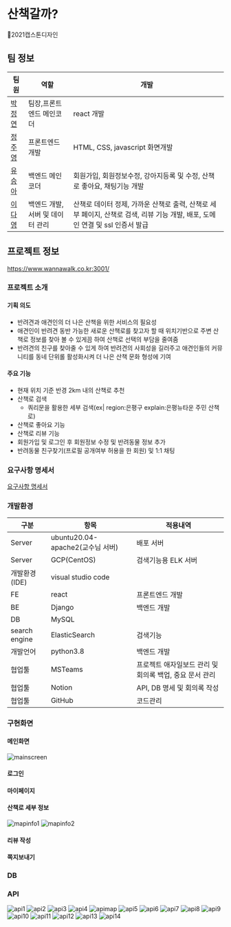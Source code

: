 # 산책갈까?
🐶2021캡스톤디자인
## 팀 정보
|팀원|역할|개발|
|---|---|---|
|[박정연](https://github.com/jeongyeon-park)|팀장,프론트엔드 메인코더|react 개발|
|[정주영](https://github.com/jyj544)|프론트엔드 개발|HTML, CSS, javascript 화면개발|
|[유승아](https://github.com/SeungAh-Yoo99)|백엔드 메인코더|회원가입, 회원정보수정, 강아지등록 및 수정, 산책로 좋아요, 채팅기능 개발|
|[이다영](https://github.com/youngDaLee)|백엔드 개발, 서버 및 데이터 관리|산책로 데이터 정제, 가까운 산책로 출력, 산책로 세부 페이지, 산책로 검색, 리뷰 기능 개발, 배포, 도메인 연결 및 ssl 인증서 발급|
## 프로젝트 정보
https://www.wannawalk.co.kr:3001/
### 프로젝트 소개
#### 기획 의도
- 반려견과 애견인의 더 나은 산책을 위한 서비스의 필요성
- 애견인이 반려견 동반 가능한 새로운 산책로를 찾고자 할 때 위치기반으로 주변 산책로 정보를 찾아 볼 수 있게끔 하여 산책로 선택의 부담을 줄여줌
- 반려견의 친구를 찾아줄 수 있게 하여 반려견의 사회성을 길러주고 애견인들의 커뮤니티를 동네 단위롤 활성화시켜 더 나은 산책 문화 형성에 기여
#### 주요 기능
- 현재 위치 기준 반경 2km 내의 산책로 추천
- 산책로 검색
  - 쿼리문을 활용한 세부 검색(ex| region:은평구 explain:은평뉴타운 주민 산책로)
- 산책로 좋아요 기능
- 산책로 리뷰 기능
- 회원가입 및 로그인 후 회원정보 수정 및 반려동물 정보 추가
- 반려동물 친구찾기(프로필 공개여부 허용을 한 회원) 및 1:1 채팅
### 요구사항 명세서
[요구사항 명세서](docs/요구사항%20명세서%20졸프v2.docx)
### 개발환경
|구분|항목|적용내역|
|---|---|---|
|Server|ubuntu20.04-apache2(교수님 서버)|배포 서버|
|Server|GCP(CentOS)|검색기능용 ELK 서버|
|개발환경(IDE)|visual studio code||
|FE|react|프론트엔드 개발|
|BE|Django|백엔드 개발|
|DB|MySQL||
|search engine|ElasticSearch|검색기능|
|개발언어|python3.8|백엔드 개발|
|협업툴|MSTeams|프로젝트 애자일보드 관리 및 회의록 백업, 중요 문서 관리|
|협업툴|Notion|API, DB 명세 및 회의록 작성|
|협업툴|GitHub|코드관리|


### 구현화면
#### 메인화면
![mainscreen](docs/img/screen_1.png)

#### 로그인
#### 마이페이지

#### 산책로 세부 정보 
![mapinfo1](docs/img/scrren_2.png)
![mapinfo2](docs/img/scrren_3.png)
#### 리뷰 작성 
#### 쪽지보내기


### DB

### API
![api1](docs/img/api_1.png)
![api2](docs/img/api_2.png)
![api3](docs/img/api_3.png)
![api4](docs/img/api_4.png)
![apimap](docs/img/api_map.png)
![api5](docs/img/api_5.png)
![api6](docs/img/api_6.png)
![api7](docs/img/api_7.png)
![api8](docs/img/api_8.png)
![api9](docs/img/api_9.png)
![api10](docs/img/api_10.png)
![api11](docs/img/api_11.png)
![api12](docs/img/api_12.png)
![api13](docs/img/api_13.png)
![api14](docs/img/api_14.png)
